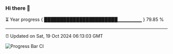 ### Hi there 👋

⏳ Year progress { ███████████████████████▁▁▁▁▁▁▁ } 79.85 %

---

⏰ Updated on Sat, 19 Oct 2024 06:13:03 GMT

![Progress Bar CI](https://github.com/Shyam-Makwana/GitHub-Actions-Demo/workflows/Progress%20Bar%20CI/badge.svg)
